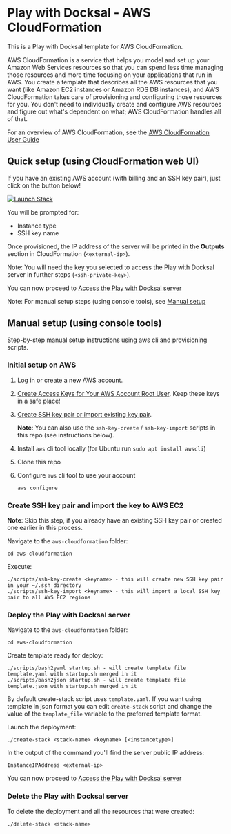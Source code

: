 # Play with Docksal - AWS CloudFormation

This is a Play with Docksal template for AWS CloudFormation.

AWS CloudFormation is a service that helps you model and set up your Amazon Web Services resources so that you
can spend less time managing those resources and more time focusing on your applications that run in AWS.
You create a template that describes all the AWS resources that you want (like Amazon EC2 instances or Amazon RDS
DB instances), and AWS CloudFormation takes care of provisioning and configuring those resources for you. You
don't need to individually create and configure AWS resources and figure out what's dependent on what;
AWS CloudFormation handles all of that. 

For an overview of AWS CloudFormation, see the [AWS CloudFormation User Guide](https://docs.aws.amazon.com/AWSCloudFormation/latest/UserGuide/Welcome.html.)

## Quick setup (using CloudFormation web UI)

If you have an existing AWS account (with billing and an SSH key pair), just click on the button below!

[![Launch Stack](https://cdn.rawgit.com/buildkite/cloudformation-launch-stack-button-svg/master/launch-stack.svg)](https://console.aws.amazon.com/cloudformation/home#/stacks/new?stackName=play-with-docksal&templateURL=https://s3.us-east-2.amazonaws.com/docksal-aws-templates/play-with-docksal/edge/template.yaml)

You will be prompted for:

- Instance type
- SSH key name

Once provisioned, the IP address of the server will be printed in the **Outputs** section in CloudFormation (`<external-ip>`). 

Note: You will need the key you selected to access the Play with Docksal server in further steps (`<ssh-private-key>`).

You can now proceed to [Access the Play with Docksal server](/README.md#server-access) 

Note: For manual setup steps (using console tools), see [Manual setup](#manual)


<a name="manual"></a>
## Manual setup (using console tools)

Step-by-step manual setup instructions using aws cli and provisioning scripts. 

### Initial setup on AWS

1. Log in or create a new AWS account.

1. [Create Access Keys for Your AWS Account Root User](https://docs.aws.amazon.com/general/latest/gr/managing-aws-access-keys.html). Keep these keys in a safe place!

1. [Create SSH key pair or import existing key pair](https://docs.aws.amazon.com/AWSEC2/latest/UserGuide/ec2-key-pairs.html#having-ec2-create-your-key-pair).
 
    **Note**: You can also use the `ssh-key-create` / `ssh-key-import` scripts in this repo (see instructions below).

1. Install `aws` cli tool locally (for Ubuntu run `sudo apt install awscli`)

1. Clone this repo

1. Configure `aws` cli tool to use your account

    ```
    aws configure
    ```

### Create SSH key pair and import the key to AWS EC2

**Note**: Skip this step, if you already have an existing SSH key pair or created one earlier in this process.

Navigate to the `aws-cloudformation` folder:

    cd aws-cloudformation

Execute:

    ./scripts/ssh-key-create <keyname> - this will create new SSH key pair in your ~/.ssh directory
    ./scripts/ssh-key-import <keyname> - this will import a local SSH key pair to all AWS EC2 regions

### Deploy the Play with Docksal server

Navigate to the `aws-cloudformation` folder:

    cd aws-cloudformation

Create template ready for deploy:

    ./scripts/bash2yaml startup.sh - will create template file template.yaml with startup.sh merged in it
    ./scripts/bash2json startup.sh - will create template file template.json with startup.sh merged in it

By default create-stack script uses `template.yaml`. If you want using template in json format you can edit
`create-stack` script and change the value of the `template_file` variable to the preferred template format.

Launch the deployment:

    ./create-stack <stack-name> <keyname> [<instancetype>]

In the output of the command you'll find the server public IP address:

    InstanceIPAddress <external-ip>

You can now proceed to [Access the Play with Docksal server](/README.md#server-access)

### Delete the Play with Docksal server

To delete the deployment and all the resources that were created:

    ./delete-stack <stack-name>
